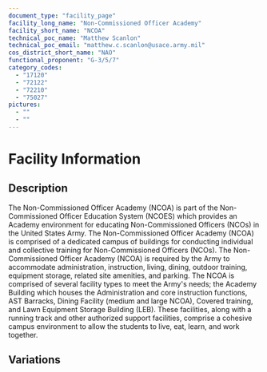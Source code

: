 ```yaml
---
document_type: "facility_page"
facility_long_name: "Non‐Commissioned Officer Academy"
facility_short_name: "NCOA"
technical_poc_name: "Matthew Scanlon"
technical_poc_email: "matthew.c.scanlon@usace.army.mil"
cos_district_short_name: "NAO"
functional_proponent: "G-3/5/7"
category_codes:
  - "17120"
  - "72122"
  - "72210"
  - "75027"
pictures:
  - ""
  - ""
---
```


# Facility Information

## Description

The Non-Commissioned Officer Academy (NCOA) is part of the Non-Commissioned Officer Education System (NCOES) which provides an Academy environment for educating Non-Commissioned Officers (NCOs) in the United States Army. The Non-Commissioned Officer Academy (NCOA) is comprised of a dedicated campus of buildings for conducting individual and collective training for Non-Commissioned Officers (NCOs). The Non-Commissioned Officer Academy (NCOA) is required by the Army to accommodate administration, instruction, living, dining, outdoor training, equipment storage, related site amenities, and parking. The NCOA is comprised of several facility types to meet the Army's needs; the Academy Building which houses the Administration and core instruction functions, AST Barracks, Dining Facility (medium and large NCOA), Covered training, and Lawn Equipment Storage Building (LEB). These facilities, along with a running track and other authorized support facilities, comprise a cohesive campus environment to allow the students to live, eat, learn, and work together.

## Variations
